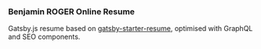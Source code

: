 ### Benjamin ROGER Online Resume ###

Gatsby.js resume based on [gatsby-starter-resume](https://github.com/anubhavsrivastava/gatsby-starter-resume), optimised with GraphQL and SEO components.
